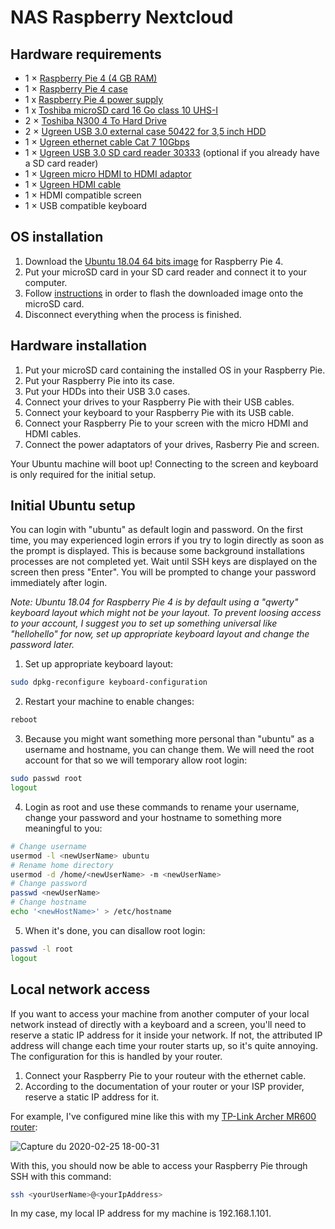 # NAS Raspberry Nextcloud

## Hardware requirements

* 1 × [Raspberry Pie 4 (4 GB RAM)](https://www.kubii.fr/les-cartes-raspberry-pi/2772-nouveau-raspberry-pi-4-modele-b-4gb-kubii-0765756931182.html)
* 1 × [Raspberry Pie 4 case](https://www.kubii.fr/boitiers-et-supports/2681-boitier-officiel-pour-raspberry-pi-4-kubii-3272496298583.html)
* 1 x [Raspberry Pie 4 power supply](https://www.kubii.fr/14-chargeurs-alimentations-raspberry/2678-alimentation-officielle-153w-usb-c-pour-raspberry-pi-4-kubii-3272496300002.html)
* 1 x [Toshiba microSD card 16 Go class 10 UHS-I](https://www.kubii.fr/carte-sd-et-stockage/2185-carte-microsd-16gb-classe-10-uhs-i-toshiba-kubii-3272496010963.html)
* 2 × [Toshiba N300 4 To Hard Drive](https://www.ldlc.com/fiche/PB00259091.html)
* 2 × [Ugreen USB 3.0 external case 50422 for 3,5 inch HDD](https://www.amazon.fr/UGREEN-Bo%C3%AEtier-Externe-Compatible-Alimentation/dp/B076WS2WJ6)
* 1 × [Ugreen ethernet cable Cat 7 10Gbps](https://www.amazon.fr/UGREEN-11260-Ethernet-Nintendo-Consoles/dp/B00QV1F1C4)
* 1 × [Ugreen USB 3.0 SD card reader 30333](https://www.amazon.fr/UGREEN-Lecteur-M%C3%A9moire-CompactFlash-Compatible/dp/B01ANDA8GE/) (optional if you already have a SD card reader)
* 1 × [Ugreen micro HDMI to HDMI adaptor](https://www.amazon.fr/UGREEN-Femelle-Adaptateur-Supporte-Ethernet/dp/B00B2HORKE/)
* 1 × [Ugreen HDMI cable](https://www.amazon.fr/UGREEN-Ethernet-18Gbps-Supporte-Compatible/dp/B07DBYDJQF)
* 1 × HDMI compatible screen
* 1 × USB compatible keyboard


## OS installation

1. Download the [Ubuntu 18.04 64 bits image](https://ubuntu.com/download/raspberry-pi/thank-you?version=18.04.4&architecture=arm64+raspi3) for Raspberry Pie 4.
2. Put your microSD card in your SD card reader and connect it to your computer.
3. Follow [instructions](https://ubuntu.com/download/raspberry-pi/thank-you) in order to flash the downloaded image onto the microSD card.
4. Disconnect everything when the process is finished.

## Hardware installation

1. Put your microSD card containing the installed OS in your Raspberry Pie.
2. Put your Raspberry Pie into its case.
3. Put your HDDs into their USB 3.0 cases.
4. Connect your drives to your Raspberry Pie with their USB cables.
5. Connect your keyboard to your Raspberry Pie with its USB cable.
6. Connect your Raspberry Pie to your screen with the micro HDMI and HDMI cables.
7. Connect the power adaptators of your drives, Rasberry Pie and screen.

Your Ubuntu machine will boot up! Connecting to the screen and keyboard is only required for the initial setup.

## Initial Ubuntu setup

You can login with "ubuntu" as default login and password. On the first time, you may experienced login errors if you try to login directly as soon as the prompt is displayed. This is because some background installations processes are not completed yet. Wait until SSH keys are displayed on the screen then press "Enter". You will be prompted to change your password immediately after login.

*Note: Ubuntu 18.04 for Raspberry Pie 4 is by default using a "qwerty" keyboard layout which might not be your layout. To prevent loosing access to your account, I suggest you to set up something universal like "hellohello" for now, set up appropriate keyboard layout and change the password later.*

1. Set up appropriate keyboard layout:
```bash
sudo dpkg-reconfigure keyboard-configuration
```    
2. Restart your machine to enable changes:
```bash
reboot
```
3. Because you might want something more personal than "ubuntu" as a username and hostname, you can change them. We will need the root account for that so we will temporary allow root login:
```bash
sudo passwd root
logout
```
4. Login as root and use these commands to rename your username, change your password and your hostname to something more meaningful to you:
```bash
# Change username
usermod -l <newUserName> ubuntu
# Rename home directory
usermod -d /home/<newUserName> -m <newUserName>
# Change password
passwd <newUserName>
# Change hostname
echo '<newHostName>' > /etc/hostname
```
5. When it's done, you can disallow root login:
```bash
passwd -l root
logout
```

## Local network access

If you want to access your machine from another computer of your local network instead of directly with a keyboard and a screen, you'll need to reserve a static IP address for it inside your network. If not, the attributed IP address will change each time your router starts up, so it's quite annoying. The configuration for this is handled by your router.

1. Connect your Raspberry Pie to your routeur with the ethernet cable.
2. According to the documentation of your router or your ISP provider, reserve a static IP address for it.

For example, I've configured mine like this with my [TP-Link Archer MR600 router](https://www.tp-link.com/my/home-networking/mifi/archer-mr600/):

![Capture du 2020-02-25 18-00-31](https://user-images.githubusercontent.com/6952638/75269872-ec3b3d80-57f9-11ea-9b4e-d4cf64e29ef4.png)

With this, you should now be able to access your Raspberry Pie through SSH with this command:

```bash
ssh <yourUserName>@<yourIpAddress>
```
In my case, my local IP address for my machine is 192.168.1.101.
